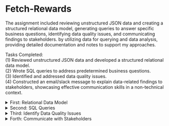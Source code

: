 # Fetch-Rewards

The assignment included reviewing unstructured JSON data and creating a structured relational data model, generating queries to answer specific business questions, identifying data quality issues, and communicating findings to stakeholders. 
by utilizing data for querying and data analysis, providing detailed documentation and notes to support my approaches. 

Tasks Completed:  
(1) Reviewed unstructured JSON data and developed a structured relational data model.    
(2) Wrote SQL queries to address predetermined business questions.    
(3) Identified and addressed data quality issues.  
(4) Constructed an email/slack message to explain data-related findings to stakeholders, showcasing effective communication skills in a non-technical context.  


<details>

<summary>First: Relational Data Model</summary>

#### Review Existing Unstructured Data and Diagram a New Structured Relational Data Model

[ER Diagram](https://github.com/sakisakichen/Fetch-Rewards/blob/main/Fetch%20Rewards_ER.pdf)

</details>

<details>

<summary>Second: SQL Queries </summary>

#### Write queries that directly answer predetermined questions from a business stakeholder

##### Q1 What are the top 5 brands by receipts scanned for most recent month?

```sql
'''
CLARIFICATION: How to define top brand? 
               the most frequently purchased? or the most total spent or item qty?
                I assume the most frequently purchased item as top 
Note:
1. there are several null values in the receipt item table
1. based on the purchased qty to filter top 5 brands, only 2 record with item barcode in the recent month (2021-03) , and no brandname information 
'''    
    -- Q1-1 In the set query , I get the data in most recent month:2021-03 , only get 2 item_barcode B076FJ92M4 & B07BRRLSVC
        with cte as (
       SELECT
        b.item_barcode, to_char(DATESCANNED,'yyyy-mm') as DATESCANNED,
        sum(b.item_quantitypurchased) as purchase_qty
        from receipt a JOIN receipt_item b 
        ON a.receiptid = b.receiptid 
        group by 1,2
        order by DATESCANNED DESC
        )
            SELECT  cte.item_barcode,brand.brandname,brand.brandcode,DATESCANNED,purchase_qty
            FROM CTE
            left JOIN brand
            ON cte.item_barcode = brand.barcode 
         where DATESCANNED like '2021-03%'
        order by datescanned DESC;
```
![image](https://github.com/sakisakichen/Fetch-Rewards/assets/72574733/709f6152-3519-4912-9fb2-971f8ce048db)

##### Q2 How does the ranking of the top 5 brands by receipts scanned for the recent month compare to the ranking for the previous month?
```sql
 -- Q2-1 from the previous query, the most recent month is 2021/03, which I need to find the data in 2021/02
  with cte as (
       SELECT b.item_barcode, b.item_description,to_char(DATESCANNED,'yyyy-mm') as DATESCANNED,  sum(b.item_quantitypurchased) as purchase_qty
        from receipt a JOIN receipt_item b 
        ON a.receiptid = b.receiptid 
        group by 1,2,3
        order by DATESCANNED DESC
        )
            SELECT   cte.item_barcode,cte.item_description, brand.brandname,brand.brandcode,DATESCANNED,purchase_qty
            FROM CTE
            left JOIN brand
            ON cte.item_barcode = brand.barcode 
         where DATESCANNED like '2021-02%' 
        order by datescanned DESC,purchase_qty DESC;
        
select item_barcode,item_description 
FROM receipt_item
 ;
 -- Q2-2 From the query result, I fount out these 2 item_barcode B076FJ92M4 & B07BRRLSVC also on the list, but no further information about brandname or brandcode,
 -- there also item code listed in 2021/02, purchased qty between 5 and 4, if steakholder needs to find the name of the brand, I suggest to find the data in 2021/1
```
![image](https://github.com/sakisakichen/Fetch-Rewards/assets/72574733/d7ec493d-6125-4a5c-962e-b7d207fa0908)
![image](https://github.com/sakisakichen/Fetch-Rewards/assets/72574733/28d707f1-3034-431e-9935-69e80ed6fae9)


##### Q3 When considering average spend from receipts with 'rewardsReceiptStatus’ of ‘Accepted’ or ‘Rejected’, which is greater?
```sql
--  Status with Finshed is greater in Average spent 
-- Note: status with FINISHED AVG spent is 80.854305019
SELECT rewardsReceiptStatus, AVG(totalspent) as avg_spent
from receipt
where rewardsreceiptstatus= 'FINISHED'
group by 1;

-- Note: status with REJECTED AVG spent is 23.326056338
SELECT rewardsReceiptStatus, AVG(totalspent) as avg_spent
from receipt
where rewardsreceiptstatus= 'REJECTED'
group by 1;

```
##### Q4 When considering total number of items purchased from receipts with 'rewardsReceiptStatus’ of ‘Accepted’ or ‘Rejected’, which is greater?

```sql
- Since question asks the number of item purchased, in my assumption, some items with null barcode will be counted 
--  REJECTED number is 164
SELECT  count(receipt_item_pk) as cnt
FROM receipt a JOIN receipt_item b ON a.receiptID = b.receiptID 
where rewardsreceiptstatus= 'REJECTED'
;
-- What is accepted status?  including finished, pending, submitted? only finished status is 5918 ,  if these status included, the number cnt is 5967
SELECT  count(receipt_item_pk) as cnt
FROM receipt a JOIN receipt_item b ON a.receiptID = b.receiptID 
where rewardsreceiptstatus= 'FINISHED' 
-- OR rewardsreceiptstatus= 'SUBMITTED' 
-- OR rewardsreceiptstatus= 'PENDING' 
;

```
##### Q5 Which brand has the most spend among users who were created within the past 6 months?

```sql
-- Stpe 1: find the most recent user account create date 
-- Note: The most recent user created account is in 2021/2, the past 6 month is 2020/9- 2021/2
SELECT oid, CREATEDDATE
from users_flatten
order by CREATEDDATE DESC
;
-- Step 2: Find the user account created in the period and what receipt item they purchase  
with cte as (
SELECT b.userid, b.RECEIPTID,totalspent,RECEIPT_ITEM_PK,item_barcode, item_finalprice
from users_flatten a 
JOIN receipt b 
JOIN receipt_item c 
ON b.receiptid = c.receiptID
ON a.oid = b.userid
WHERE LEFT(CREATEDDATE, 7) BETWEEN '2020-09' AND '2021-02'
AND item_finalprice is not null
order by item_finalprice DESC 
) 
-- Step3:find the item barcode and corresponding brandcode& brand name
SELECT item_barcode,item_finalprice,
brandID, brandCode,
FROM cte
LEFT JOIN BRAND 
ON brand.barcode = cte.item_barcode
order by item_finalprice DESC


```

##### Q6 Which brand has the most transactions among users who were created within the past 6 months?

```sql
-- Q6:Which brand has the most transactions among users who were created within the past 6 months?
-- what is transaction?  points awarded by brand to user?

-- Step 1: Find the user account created in the period and what receipt item they purchase  
with cte as (
SELECT b.userid, b.RECEIPTID,totalspent,RECEIPT_ITEM_PK,item_barcode, REWARDSPRODUCTPARTNERID
from users_flatten a 
JOIN receipt b 
JOIN receipt_item c 
ON b.receiptid = c.receiptID
ON a.oid = b.userid
WHERE LEFT(CREATEDDATE, 7) BETWEEN '2020-09' AND '2021-02'
AND REWARDSPRODUCTPARTNERID is not null
) 
-- Step2: find the brand name in brand table 
SELECT b.brandID, brandname, count(*) as cnt 
from brand b
JOIN CTE 
ON b.cpg_ID = cte.REWARDSPRODUCTPARTNERID
GROUP BY 1,2
order by cnt DESC 
```
</details>


<details>

<summary>Third: Identify Data Quality Issues </summary>

#### Evaluate Data Quality Issues in the Data Provided
```sql
(1) Data quality issue when importing data 
    (1)-a. inconsistant data type
        -- bonus points earned is INT but point is FLOAT => BONUS POINT ALWAYS INT ?
        -- ITEM PRICE & ITEM final price should be float same as total spent 
        -- related date attributes should be timestamp 

    (1)-b. Attributes not standardized 
         when importing data from JSON file, there are some empty spaces or speacil character '$' in the attributes, and not consisitant with 
        lower/capital cases, it may causing data importing null value.

sample SQL
SELECT 
    JSON_DATA:_id.     "$oid"::VARCHAR AS receiptID,
    JSON_DATA:bonusPointsEarned::INT AS bonusPointsEarned,
    JSON_DATA:bonusPointsEarnedReason::STRING AS bonusPointsEarnedReason,
    JSON_DATA:createDate. "$date" ::NUMBER AS createDate,
    JSON_DATA:dateScanned. "$date" ::NUMBER AS dateScanned,
    JSON_DATA:finishedDate. "$date" ::NUMBER AS finishedDate,
    JSON_DATA:modifyDate. "$date" ::NUMBER AS modifyDate,
    JSON_DATA:pointsAwardedDate. "$date" ::NUMBER AS pointsAwardedDate,
    JSON_DATA:pointsEarned::FLOAT AS pointsEarned,
    JSON_DATA:purchaseDate. "$date" ::NUMBER AS purchaseDate,
    JSON_DATA:purchasedItemCount::INT AS purchasedItemCount,
    JSON_DATA:rewardsReceiptStatus::STRING AS rewardsReceiptStatus,
    JSON_DATA:totalSpent::FLOAT AS totalSpent,
    JSON_DATA:userId::VARCHAR AS userID


from FETCH_REWARDS.PUBLIC.RECEIPTS

```

```sql
(2) Missing Value Handling 
    (2)-a. item_barcode with null value in RECEIPT_ITEM table, need to verify if null value needs to fill with other value or ok with it.
            -- fill with other value
            SELECT IFNULL(item_barcode,0) as item_barcode

```

```sql
(3) Duplicated attributes
    (3)-a. item_finalprice & itemprice in RECEIPT_ITEM table got the identical data, need to verify if the finalprice should included tax 
```
```sql
(4) Recalculate Quantities and Total
    (4)-a. Verify purchasedItemCount and totalSpent based on corrected item list.

    SELECT a.receiptID , sum(b.item_finalprice)over(partition by a.receiptID) as sumprice, totalspent
    FROM receipt a 
    JOIN receipt_item b 
    ON a.receiptID = b.receiptID;

```
</details>
<details>

<summary>Forth: Communicate with Stakeholders </summary>

### Communicate with Stakeholders about Data concern
Dear Stakeholder,

I hope this message finds you well.  There are some requests about the current dataset and we identified several data quality issues that need to be clarified.

1. Questions About the Data: <be> 
  * Bonus Points Data Type: Should bonus points always be an integer, or is there a scenario where they could be a float?   <br>
  * Missing Item Barcodes: How should we handle items with null barcodes? Should we fill these with a placeholder value, or is it acceptable to leave them as null?<br>
  * Item Prices: Should the item_finalprice include tax, and should it always be consistent with itemprice?<br>
  * Attribute Standardization: Are there specific guidelines for attribute naming conventions to avoid inconsistencies in cases and special characters?<br>

2. Discovery of Data Quality Issues:<br>
  We discovered these data quality issues during the import process and subsequent data analysis. Here are the specific concerns identified:<br>
  * Inconsistent Data Types: bonusPointsEarned is an integer, whereas pointsEarned is a float. Similarly, itemPrice, item_finalprice, and totalSpent should consistently be floats. Date attributes should be timestamps.<br>
  * Non-standardized Attributes: Some attributes contain empty spaces or special characters like '$' and are inconsistent in their casing (lower/capital), leading to null values during data import.<br>
  * Missing Values: Instances of null values in item_barcode in the RECEIPT_ITEM table, and the related attributes in other tables.<br>

3. Information Needed to Resolve Issues:<br>
  To effectively resolve these data quality issues, we need clarification on the following:<br>
 * The intended data type for bonus points and if any adjustments are necessary for item prices and date attributes.<br>
 * Guidelines for handling null values in item_barcode.<br>
 * Clarification on whether item_finalprice should include tax.<br>
 * Standardization rules for attribute naming conventions to avoid inconsistencies.<br>

4. Additional Information Needed:<br>
  To optimize the data assets we are creating, it would be helpful to have:<br>
  * Detailed documentation on the expected data schema, including data types and naming conventions.<br>
  * A comprehensive list of required fields and acceptable default values for missing data.<br>

5. Performance and Scaling Concerns:<br>
  In production, we anticipate the following performance and scaling concerns:<br>
  * Data Consistency: Ensuring data type consistency and standardized attributes across large datasets can be challenging.<br>
  * Scalability: Efficient handling of increased data volume without compromising performance.<br>
  * Data Validation: Implementing robust data validation mechanisms to catch inconsistencies and missing values during the import process.<br>
To address these concerns, we plan to:<br>
  * Optimize database indexing and query performance to handle large datasets efficiently.<br>
  * Regularly audit and clean the data to maintain high quality.<br>

Your input and guidance on these points would be invaluable as we work to resolve the identified issues and enhance the quality of our data. Please let us know if there are any additional considerations or specific requirements we should take into account.

Thank you for your attention to these matters. We look forward to your feedback and suggestions.

Best regards,


</details>
